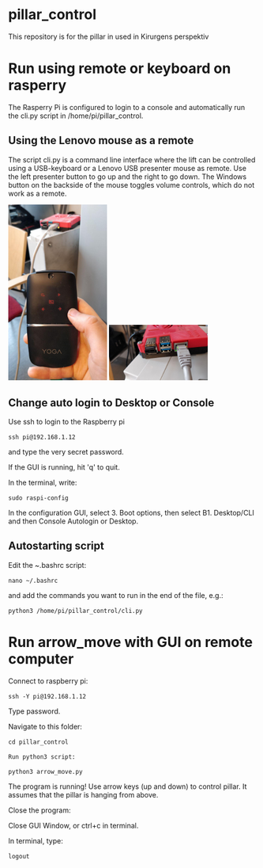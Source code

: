 # pillar_control
This repository is for the pillar in used in Kirurgens perspektiv

# Run using remote or keyboard on rasperry

The Rasperry Pi is configured to login to a console and automatically run the cli.py script in /home/pi/pillar_control.

## Using the Lenovo mouse as a remote
The script cli.py is a command line interface where the lift can be controlled using a USB-keyboard or a Lenovo USB presenter mouse as remote. Use the left presenter button to go up and the right to go down. The Windows button on the backside of the mouse toggles volume controls, which do not work as a remote. 

<img src="documentation/images/remote.jpg" width="200">
<img src="documentation/images/usb.jpg" width="200">


## Change auto login to Desktop or Console
Use ssh to login to the Raspberry pi
```
ssh pi@192.168.1.12
```
and type the very secret password.

If the GUI is running, hit 'q' to quit.

In the terminal, write:
```
sudo raspi-config
```
In the configuration GUI, select 3. Boot options, then select B1. Desktop/CLI and then Console Autologin or Desktop.

## Autostarting script
Edit the ~.bashrc script:
```
nano ~/.bashrc
```
and add the commands you want to run in the end of the file, e.g.:
```
python3 /home/pi/pillar_control/cli.py
```

# Run arrow_move with GUI on remote computer

Connect to raspberry pi:
```
ssh -Y pi@192.168.1.12
```
Type password.

Navigate to this folder:
```
cd pillar_control
```

```
Run python3 script:
```

```
python3 arrow_move.py
```

The program is running! Use arrow keys (up and down) to control pillar. It assumes that the pillar is hanging from above.

Close the program:

Close GUI Window, or ctrl+c in terminal.

In terminal, type:
```
logout
```
